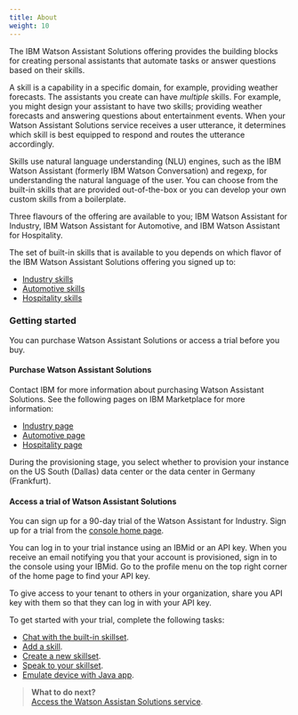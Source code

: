 ```yaml
---
title: About
weight: 10
---
```

The IBM Watson Assistant Solutions offering provides the building blocks for creating personal assistants that automate tasks or answer questions based on their skills.

A skill is a capability in a specific domain, for example, providing weather forecasts. The assistants you create can have *multiple* skills. For example, you might design your assistant to have two skills; providing weather forecasts and answering questions about entertainment events. When your Watson Assistant Solutions service receives a user utterance, it determines which skill is best equipped to respond and routes the utterance accordingly.

Skills use natural language understanding (NLU) engines, such as the IBM Watson Assistant (formerly IBM Watson Conversation) and regexp, for understanding the natural language of the user.  You can choose from the built-in skills that are provided out-of-the-box or you can develop your own custom skills from a boilerplate.  

Three flavours of the offering are available to you; IBM Watson Assistant for Industry, IBM Watson Assistant for Automotive, and IBM Watson Assistant for Hospitality. 

The set of built-in skills that is available to you depends on which flavor of the IBM Watson Assistant Solutions offering you signed up to:

- [Industry skills]({{site.baseurl}}/flavours/industry)
- [Automotive skills]({{site.baseurl}}/flavours/automotive)
- [Hospitality skills]({{site.baseurl}}/flavours/hospitality)

### Getting started
You can purchase Watson Assistant Solutions or access a trial before you buy.

#### Purchase Watson Assistant Solutions
Contact IBM for more information about purchasing Watson Assistant Solutions. See the following pages on IBM Marketplace for more information:

- [Industry page](https://www.ibm.com/us-en/marketplace/watson-assistant-for-industry/purchase#product-header-top)
- [Automotive page](https://www.ibm.com/us-en/marketplace/watson-assistant-for-automotive/purchase#product-header-to)
- [Hospitality page](https://www.ibm.com/us-en/marketplace/watson-assistant-for-hospitality/purchase#product-header-top)

 During the provisioning stage, you select whether to provision your instance on the US South (Dallas) data center or the data center in Germany (Frankfurt).

#### Access a trial of Watson Assistant Solutions
You can sign up for a 90-day trial of the Watson Assistant for Industry.  Sign up for a trial from the [console home page](https://watson-personal-assistant-toolkit.mybluemix.net).  

You can log in to your trial instance using an IBMid or an API key. When you receive an email notifying you that your account is provisioned, sign in to the console using your IBMid. Go to the profile menu on the top right corner of the home page to find your API key. 

To give access to your tenant to others in your organization, share you API key with them so that they can log in with your API key.

To get started with your trial, complete the following tasks:
- [Chat with the built-in skillset]({{site.baseurl}}/trial/chat-with-builtin).
- [Add a skill]({{site.baseurl}}/trial/add-running-skill).
- [Create a new skillset]({{site.baseurl}}/trial/create-skillset).
- [Speak to your skillset]({{site.baseurl}}/trial/speak-to-skillset).
- [Emulate device with Java app]({{site.baseurl}}/trial/emulate-device).

> **What to do next?**<br/>
[Access the Watson Assistan Solutions service]({{site.baseurl}}/get-started/get-api-key).
